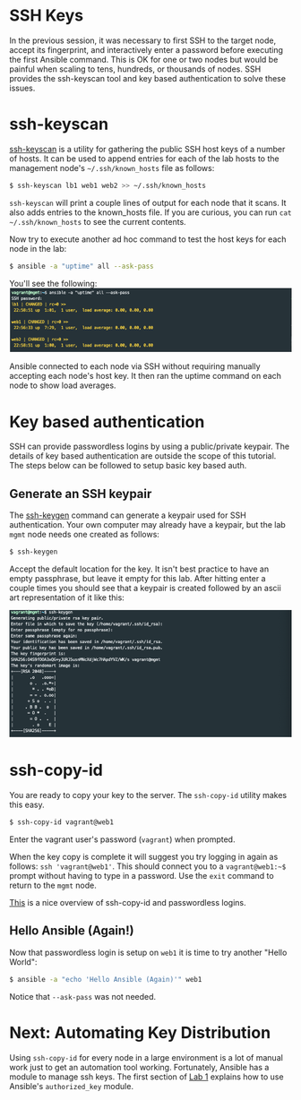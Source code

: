 # SSH Keys
In the previous session, it was necessary to first SSH to the target node, accept its fingerprint, and interactively enter a password before executing the first Ansible command.  This is OK for one or two nodes but would be painful when scaling to tens, hundreds, or thousands of nodes.  SSH provides the ssh-keyscan tool and key based authentication to solve these issues.

# ssh-keyscan
[ssh-keyscan](https://man.openbsd.org/ssh-keyscan) is a utility for gathering the public SSH host keys of a number of hosts.  It can be used to append entries for each of the lab hosts to the management node's `~/.ssh/known_hosts` file as follows:

```bash
$ ssh-keyscan lb1 web1 web2 >> ~/.ssh/known_hosts
```

`ssh-keyscan` will print a couple lines of output for each node that it scans.  It also adds entries to the known_hosts file.  If you are curious, you can run `cat ~/.ssh/known_hosts` to see the current contents.

Now try to execute another ad hoc command to test the host keys for each node in the lab:

```bash
$ ansible -a "uptime" all --ask-pass
```
You'll see the following:
![Screenshot](../img/uptime.png)

Ansible connected to each node via SSH without requiring manually accepting each node's host key.  It then ran the uptime command on each node to show load averages.

# Key based authentication
SSH can provide passwordless logins by using a public/private keypair.  The details of key based authentication are outside the scope of this tutorial.  The steps below can be followed to setup basic key based auth.

## Generate an SSH keypair
The [ssh-keygen](https://man.openbsd.org/ssh-keygen) command can generate a keypair used for SSH authentication.  Your own computer may already have a keypair, but the lab `mgmt` node needs one created as follows:

```bash
$ ssh-keygen
```

Accept the default location for the key.  It isn't best practice to have an empty passphrase, but leave it empty for this lab.  After hitting enter a couple times you should see that a keypair is created followed by an ascii art representation of it like this:

![Screenshot](../img/keyGen.png)

# ssh-copy-id

You are ready to copy your key to the server.  The `ssh-copy-id` utility makes this easy.

```bash
$ ssh-copy-id vagrant@web1
```

Enter the vagrant user's password (`vagrant`) when prompted.

When the key copy is complete it will suggest you try logging in again as follows: `ssh 'vagrant@web1'`.  This should connect you to a `vagrant@web1:~$` prompt without having to type in a password.  Use the `exit` command to return to the `mgmt` node.

[This](https://www.ssh.com/ssh/copy-id) is a nice overview of ssh-copy-id and passwordless logins.

## Hello Ansible (Again!)

Now that passwordless login is setup on `web1` it is time to try another "Hello World":

```bash
$ ansible -a "echo 'Hello Ansible (Again)'" web1
```

Notice that `--ask-pass` was not needed.

# Next: Automating Key Distribution
Using `ssh-copy-id` for every node in a large environment is a lot of manual work just to get an automation tool working.  Fortunately, Ansible has a module to manage ssh keys.  The first section of [Lab 1](../lab-1/lab-1.md) explains how to use Ansible's `authorized_key` module.